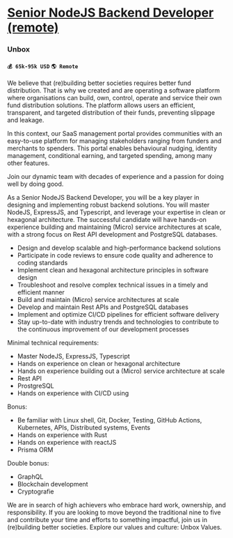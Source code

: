 # [Senior NodeJS Backend Developer (remote)](https://www.remotewlb.com/apply/senior-nodejs-backend-developer-remote)  
### Unbox  
#### `💰 65k-95k USD` `🌎 Remote`  
We believe that (re)building better societies requires better fund distribution. That is why we created and are operating a software platform where organisations can build, own, control, operate and service their own fund distribution solutions. The platform allows users an efficient, transparent, and targeted distribution of their funds, preventing slippage and leakage.  
  
In this context, our SaaS management portal provides communities with an easy-to-use platform for managing stakeholders ranging from funders and merchants to spenders. This portal enables behavioural nudging, identity management, conditional earning, and targeted spending, among many other features.  
  
Join our dynamic team with decades of experience and a passion for doing well by doing good.

As a Senior NodeJS Backend Developer, you will be a key player in designing and implementing robust backend solutions. You will master NodeJS, ExpressJS, and Typescript, and leverage your expertise in clean or hexagonal architecture. The successful candidate will have hands-on experience building and maintaining (Micro) service architectures at scale, with a strong focus on Rest API development and PostgreSQL databases.

  * Design and develop scalable and high-performance backend solutions
  * Participate in code reviews to ensure code quality and adherence to coding standards
  * Implement clean and hexagonal architecture principles in software design
  * Troubleshoot and resolve complex technical issues in a timely and efficient manner
  * Build and maintain (Micro) service architectures at scale
  * Develop and maintain Rest APIs and PostgreSQL databases
  * Implement and optimize CI/CD pipelines for efficient software delivery
  * Stay up-to-date with industry trends and technologies to contribute to the continuous improvement of our development processes

Minimal technical requirements:

  * Master NodeJS, ExpressJS, Typescript
  * Hands on experience on clean or hexagonal architecture
  * Hands on experience building out a (Micro) service architecture at scale
  * Rest API
  * ProstgreSQL
  * Hands on experience with CI/CD using

Bonus:

  * Be familiar with Linux shell, Git, Docker, Testing, GitHub Actions, Kubernetes, APIs, Distributed systems, Events
  * Hands on experience with Rust
  * Hands on experience with reactJS
  * Prisma ORM

Double bonus:  

  * GraphQL
  * Blockchain development
  * Cryptografie

We are in search of high achievers who embrace hard work, ownership, and responsibility. If you are looking to move beyond the traditional nine to five and contribute your time and efforts to something impactful, join us in (re)building better societies. Explore our values and culture: Unbox Values.

